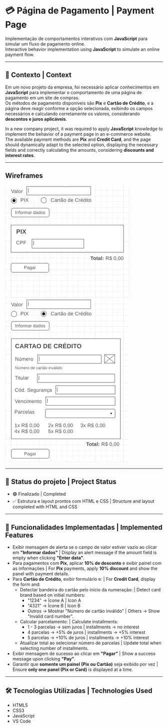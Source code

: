 # 💳 Página de Pagamento | Payment Page  
Implementação de comportamentos interativos com **JavaScript** para simular um fluxo de pagamento online.  
Interactive behavior implementation using **JavaScript** to simulate an online payment flow.  

---

## 📌 Contexto | Context

Em um novo projeto da empresa, foi necessário aplicar conhecimentos em **JavaScript** para implementar o comportamento de uma página de pagamento em um site de compras.  
Os métodos de pagamento disponíveis são **Pix** e **Cartão de Crédito**, e a página deve reagir conforme a opção selecionada, exibindo os campos necessários e calculando corretamente os valores, considerando **descontos e juros aplicáveis**.  

In a new company project, it was required to apply **JavaScript** knowledge to implement the behavior of a payment page in an e-commerce website.  
The available payment methods are **Pix** and **Credit Card**, and the page should dynamically adapt to the selected option, displaying the necessary fields and correctly calculating the amounts, considering **discounts and interest rates**.  

---
## Wireframes
![Wireframe1](img/wire-ativ3-1.png)
![Wireframe2](img/wire-ativ3-2.png)

---
## 🚧 Status do projeto | Project Status

- 🟢 Finalizado | Completed  
- ✅ Estrutura e layout prontos com HTML e CSS | Structure and layout completed with HTML and CSS
  
---
## 🎯 Funcionalidades Implementadas | Implemented Features


  - Exibir mensagem de alerta se o campo de valor estiver vazio ao clicar em **"Informar dados"** | Display an alert message if the amount field is empty when clicking **"Enter data"**.
  - Para pagamentos com **Pix**, aplicar **10% de desconto** e exibir painel com as informações | For **Pix** payments, apply **10% discount** and show the panel with payment details.
  - Para **Cartão de Crédito**, exibir formulário e: | For **Credit Card**, display the form and:
    - Detectar bandeira do cartão pelo início da numeração: | Detect card brand based on initial numbers: 
      - "1234" → Ícone A | Icon A 
      - "4321" → Ícone B | Icon B 
      - Outros → Mostrar "Número de cartão inválido" | Others → Show "Invalid card number".
    - Calcular parcelamento: | Calculate installments: 
      - 1 - 3 parcelas → sem juros | installments → no interest  
      - 4 parcelas → +5% de juros | installments → +5% interest  
      - 5 parcelas → +10% de juros | installments → +10% interest
    - Atualizar total ao selecionar número de parcelas | Update total when selecting number of installments.
  - Exibir mensagem de sucesso ao clicar em **"Pagar"** | Show a success message upon clicking **"Pay"**.
  - Garantir que **somente um painel (Pix ou Cartão)** seja exibido por vez | Ensure **only one panel (Pix or Card)** is displayed at a time.


---

## 🛠 Tecnologias Utilizadas | Technologies Used

- HTML5  
- CSS3  
- JavaScript  
- VS Code  
